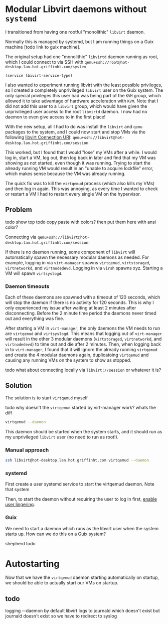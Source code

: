 # Modular Libvirt daemons without `systemd`

I transitioned from having one rootful "monolithic" `libvirt` daemon.

Normally this is managed by systemd, but I am running things on a Guix machine [todo link to guix machine].

The original setup had one "monolithic" `libvirtd` daemon running as root, which I could connect to via SSH with `qemu+ssh://root@hot-desktop.lan.hot.griffinht.com/system`

```
(service lbivirt-service-type)
```

I also wanted to experiment running libvirt with the least possible privileges, so I created a completely unprivileged `libvirt` user on the Guix system. The only special privileges this user had was being part of the `KVM` group, which allowed it to take advantage of hardware acceleration with `KVM`. Note that I did not add this user to a `libvirt` group, which would have given the unprivilieged user access to the root `libvirtd` daemon. I now had no daemon to even give access to in the first place!

With the new setup, all I had to do was install the `libvirt` and `qemu` packages to the system, and I could now start and stop VMs via the following [libvirt Connection URI](https://libvirt.org/uri.html): `qemu+ssh://libvirt@hot-desktop.lan.hot.griffinht.com/session`.

This worked, but I found that I would "lose" my VMs after a while. I would log in, start a VM, log out, then log back in later and find that my VM was showing as not started, even though it was running. Trying to start the already running VM would result in an "unable to acquire lockfile" error, which makes sense because the VM was already running. 

The quick fix was to kill the `virtqemud` process (which also kills my VMs) and then log in again. This was annoying, as every time I wanted to check or restart a VM I had to restart every single VM on the hypervisor.

## Problem

todo show top
todo copy paste with colors? then put them here with ansi color?

Connecting via `qemu+ssh://libvirt@hot-desktop.lan.hot.griffinht.com/session`:

If there is no daemon running, some component of `libvirt` will automatically spawn the necessary modular daemons as needed. For example, logging in via `virt-manager` spawns `virtqemud`, `virtstoraged`, `virtnetworkd`, and `virtnodedevd`. Logging in via `virsh` spawns xyz. Starting a VM will spawn `virtsyslogd`. 

### Daemon timeouts

Each of these daemons are spawned with a timeout of 120 seconds, which will stop the daemon if there is no activity for 120 seconds. This is why I only experienced my issue after waiting at least 2 minutes after disconnecting. Before the 2 minute time period the daemons never timed out and everything was fine.

After starting a VM in `virt-manager`, the only daemons the VM needs to run are `virtqemud` and `virtsyslogd`. This means that logging out of `virt-manager` will result in the other 3 modular daemons (`virtstoraged`, `virtnetworkd`, and `virtnodedevd`) to time out and die after 2 minutes. Then, when logging back in to `virt-manager`, I found that it will ignore the already running `virtqemud` and create the 4 modular daemons again, duplicatoing `virtqemud` and causing any running VMs on the system to show as stopped. 

todo what about connecting locally via `libvirt://session` or whatever it is?

## Solution

The solution is to start `virtqemud` myself

todo why doesn't the `virtqemud` started by virt-manager work? whats the diff

```sh
virtqemud --daemon
```

This daemon should be started when the system starts, and it should run as my unprivileged `libvirt` user (no need to run as root!).


### Manual approach

```sh
ssh libvirt@hot-desktop.lan.hot.griffinht.com virtqemud --daemon
```

### systemd

First create a user systemd service to start the virtqemud daemon. Note that system

Then, to start the daemon without requiring the user to log in first, [enable user lingering](todo).

### Guix

We need to start a daemon which runs as the libvirt user when the system starts up. How can we do this on a Guix system?

shepherd todo


# Autostarting

Now that we have the `virtqemud` daemon starting automatically on startup, we should be able to actually start our VMs on startup.

## todo


logging
--daemon
by default libvirt logs to journald which doesn't exist
but journald doesn't exist so we have to redirect to syslog
